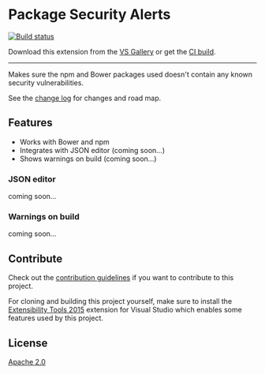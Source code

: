 # Package Security Alerts

[![Build status](https://ci.appveyor.com/api/projects/status/7r1vtotrifp1u4h4?svg=true)](https://ci.appveyor.com/project/madskristensen/packagesecurity)

Download this extension from the [VS Gallery](https://visualstudiogallery.msdn.microsoft.com/7236a807-e877-4af6-a464-2e1dd2924d90)
or get the [CI build](http://vsixgallery.com/extension/1fd37423-142f-4267-8221-93163d573b90/).

---------------------------------------

Makes sure the npm and Bower packages used doesn't contain any
known security vulnerabilities.

See the [change log](CHANGELOG.md) for changes and road map.

## Features

- Works with Bower and npm
- Integrates with JSON editor (coming soon...)
- Shows warnings on build (coming soon...)

### JSON editor
coming soon...

### Warnings on build
coming soon...

## Contribute
Check out the [contribution guidelines](.github/CONTRIBUTING.md)
if you want to contribute to this project.

For cloning and building this project yourself, make sure
to install the
[Extensibility Tools 2015](https://visualstudiogallery.msdn.microsoft.com/ab39a092-1343-46e2-b0f1-6a3f91155aa6)
extension for Visual Studio which enables some features
used by this project.

## License
[Apache 2.0](LICENSE)